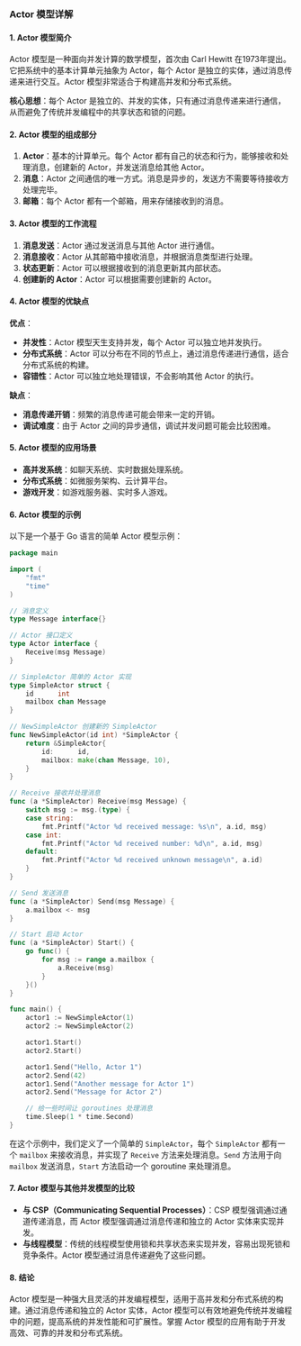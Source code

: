 ### Actor 模型详解

#### 1. Actor 模型简介

Actor 模型是一种面向并发计算的数学模型，首次由 Carl Hewitt 在1973年提出。它把系统中的基本计算单元抽象为 Actor，每个 Actor 是独立的实体，通过消息传递来进行交互。Actor 模型非常适合于构建高并发和分布式系统。

**核心思想**：每个 Actor 是独立的、并发的实体，只有通过消息传递来进行通信，从而避免了传统并发编程中的共享状态和锁的问题。

#### 2. Actor 模型的组成部分

1. **Actor**：基本的计算单元。每个 Actor 都有自己的状态和行为，能够接收和处理消息，创建新的 Actor，并发送消息给其他 Actor。
2. **消息**：Actor 之间通信的唯一方式。消息是异步的，发送方不需要等待接收方处理完毕。
3. **邮箱**：每个 Actor 都有一个邮箱，用来存储接收到的消息。

#### 3. Actor 模型的工作流程

1. **消息发送**：Actor 通过发送消息与其他 Actor 进行通信。
2. **消息接收**：Actor 从其邮箱中接收消息，并根据消息类型进行处理。
3. **状态更新**：Actor 可以根据接收到的消息更新其内部状态。
4. **创建新的 Actor**：Actor 可以根据需要创建新的 Actor。

#### 4. Actor 模型的优缺点

**优点**：

- **并发性**：Actor 模型天生支持并发，每个 Actor 可以独立地并发执行。
- **分布式系统**：Actor 可以分布在不同的节点上，通过消息传递进行通信，适合分布式系统的构建。
- **容错性**：Actor 可以独立地处理错误，不会影响其他 Actor 的执行。

**缺点**：

- **消息传递开销**：频繁的消息传递可能会带来一定的开销。
- **调试难度**：由于 Actor 之间的异步通信，调试并发问题可能会比较困难。

#### 5. Actor 模型的应用场景

- **高并发系统**：如聊天系统、实时数据处理系统。
- **分布式系统**：如微服务架构、云计算平台。
- **游戏开发**：如游戏服务器、实时多人游戏。

#### 6. Actor 模型的示例

以下是一个基于 Go 语言的简单 Actor 模型示例：

```go
package main

import (
	"fmt"
	"time"
)

// 消息定义
type Message interface{}

// Actor 接口定义
type Actor interface {
	Receive(msg Message)
}

// SimpleActor 简单的 Actor 实现
type SimpleActor struct {
	id      int
	mailbox chan Message
}

// NewSimpleActor 创建新的 SimpleActor
func NewSimpleActor(id int) *SimpleActor {
	return &SimpleActor{
		id:      id,
		mailbox: make(chan Message, 10),
	}
}

// Receive 接收并处理消息
func (a *SimpleActor) Receive(msg Message) {
	switch msg := msg.(type) {
	case string:
		fmt.Printf("Actor %d received message: %s\n", a.id, msg)
	case int:
		fmt.Printf("Actor %d received number: %d\n", a.id, msg)
	default:
		fmt.Printf("Actor %d received unknown message\n", a.id)
	}
}

// Send 发送消息
func (a *SimpleActor) Send(msg Message) {
	a.mailbox <- msg
}

// Start 启动 Actor
func (a *SimpleActor) Start() {
	go func() {
		for msg := range a.mailbox {
			a.Receive(msg)
		}
	}()
}

func main() {
	actor1 := NewSimpleActor(1)
	actor2 := NewSimpleActor(2)

	actor1.Start()
	actor2.Start()

	actor1.Send("Hello, Actor 1")
	actor2.Send(42)
	actor1.Send("Another message for Actor 1")
	actor2.Send("Message for Actor 2")

	// 给一些时间让 goroutines 处理消息
	time.Sleep(1 * time.Second)
}
```

在这个示例中，我们定义了一个简单的 `SimpleActor`，每个 `SimpleActor` 都有一个 `mailbox` 来接收消息，并实现了 `Receive` 方法来处理消息。`Send` 方法用于向 `mailbox` 发送消息，`Start` 方法启动一个 goroutine 来处理消息。

#### 7. Actor 模型与其他并发模型的比较

- **与 CSP（Communicating Sequential Processes）**：CSP 模型强调通过通道传递消息，而 Actor 模型强调通过消息传递和独立的 Actor 实体来实现并发。
- **与线程模型**：传统的线程模型使用锁和共享状态来实现并发，容易出现死锁和竞争条件。Actor 模型通过消息传递避免了这些问题。

#### 8. 结论

Actor 模型是一种强大且灵活的并发编程模型，适用于高并发和分布式系统的构建。通过消息传递和独立的 Actor 实体，Actor 模型可以有效地避免传统并发编程中的问题，提高系统的并发性能和可扩展性。掌握 Actor 模型的应用有助于开发高效、可靠的并发和分布式系统。